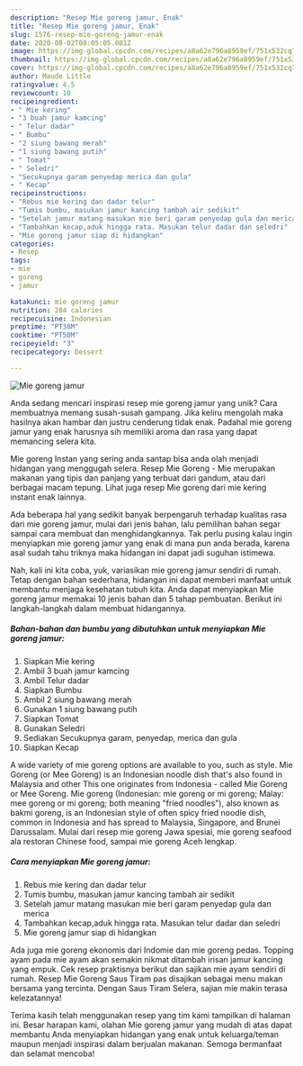 ```yaml
---
description: "Resep Mie goreng jamur, Enak"
title: "Resep Mie goreng jamur, Enak"
slug: 1576-resep-mie-goreng-jamur-enak
date: 2020-08-02T08:05:05.081Z
image: https://img-global.cpcdn.com/recipes/a8a62e796a8959ef/751x532cq70/mie-goreng-jamur-foto-resep-utama.jpg
thumbnail: https://img-global.cpcdn.com/recipes/a8a62e796a8959ef/751x532cq70/mie-goreng-jamur-foto-resep-utama.jpg
cover: https://img-global.cpcdn.com/recipes/a8a62e796a8959ef/751x532cq70/mie-goreng-jamur-foto-resep-utama.jpg
author: Maude Little
ratingvalue: 4.5
reviewcount: 10
recipeingredient:
- " Mie kering"
- "3 buah jamur kamcing"
- " Telur dadar"
- " Bumbu"
- "2 siung bawang merah"
- "1 siung bawang putih"
- " Tomat"
- " Seledri"
- "Secukupnya garam penyedap merica dan gula"
- " Kecap"
recipeinstructions:
- "Rebus mie kering dan dadar telur"
- "Tumis bumbu, masukan jamur kancing tambah air sedikit"
- "Setelah jamur matang masukan mie beri garam penyedap gula dan merica"
- "Tambahkan kecap,aduk hingga rata. Masukan telur dadar dan seledri"
- "Mie goreng jamur siap di hidangkan"
categories:
- Resep
tags:
- mie
- goreng
- jamur

katakunci: mie goreng jamur 
nutrition: 284 calories
recipecuisine: Indonesian
preptime: "PT38M"
cooktime: "PT50M"
recipeyield: "3"
recipecategory: Dessert

---
```



![Mie goreng jamur](https://img-global.cpcdn.com/recipes/a8a62e796a8959ef/751x532cq70/mie-goreng-jamur-foto-resep-utama.jpg)

Anda sedang mencari inspirasi resep mie goreng jamur yang unik? Cara membuatnya memang susah-susah gampang. Jika keliru mengolah maka hasilnya akan hambar dan justru cenderung tidak enak. Padahal mie goreng jamur yang enak harusnya sih memiliki aroma dan rasa yang dapat memancing selera kita.

Mie goreng Instan yang sering anda santap bisa anda olah menjadi hidangan yang menggugah selera. Resep Mie Goreng - Mie merupakan makanan yang tipis dan panjang yang terbuat dari gandum, atau dari berbagai macam tepung. Lihat juga resep Mie goreng dari mie kering instant enak lainnya.

Ada beberapa hal yang sedikit banyak berpengaruh terhadap kualitas rasa dari mie goreng jamur, mulai dari jenis bahan, lalu pemilihan bahan segar sampai cara membuat dan menghidangkannya. Tak perlu pusing kalau ingin menyiapkan mie goreng jamur yang enak di mana pun anda berada, karena asal sudah tahu triknya maka hidangan ini dapat jadi suguhan istimewa.


Nah, kali ini kita coba, yuk, variasikan mie goreng jamur sendiri di rumah. Tetap dengan bahan sederhana, hidangan ini dapat memberi manfaat untuk membantu menjaga kesehatan tubuh kita. Anda dapat menyiapkan Mie goreng jamur memakai 10 jenis bahan dan 5 tahap pembuatan. Berikut ini langkah-langkah dalam membuat hidangannya.

<!--inarticleads1-->

##### Bahan-bahan dan bumbu yang dibutuhkan untuk menyiapkan Mie goreng jamur:

1. Siapkan  Mie kering
1. Ambil 3 buah jamur kamcing
1. Ambil  Telur dadar
1. Siapkan  Bumbu
1. Ambil 2 siung bawang merah
1. Gunakan 1 siung bawang putih
1. Siapkan  Tomat
1. Gunakan  Seledri
1. Sediakan Secukupnya garam, penyedap, merica dan gula
1. Siapkan  Kecap


A wide variety of mie goreng options are available to you, such as style. Mie Goreng (or Mee Goreng) is an Indonesian noodle dish that&#39;s also found in Malaysia and other This one originates from Indonesia - called Mie Goreng or Mee Goreng. Mie goreng (Indonesian: mie goreng or mi goreng; Malay: mee goreng or mi goreng; both meaning &#34;fried noodles&#34;), also known as bakmi goreng, is an Indonesian style of often spicy fried noodle dish, common in Indonesia and has spread to Malaysia, Singapore, and Brunei Darussalam. Mulai dari resep mie goreng Jawa spesial, mie goreng seafood ala restoran Chinese food, sampai mie goreng Aceh lengkap. 

<!--inarticleads2-->

##### Cara menyiapkan Mie goreng jamur:

1. Rebus mie kering dan dadar telur
1. Tumis bumbu, masukan jamur kancing tambah air sedikit
1. Setelah jamur matang masukan mie beri garam penyedap gula dan merica
1. Tambahkan kecap,aduk hingga rata. Masukan telur dadar dan seledri
1. Mie goreng jamur siap di hidangkan


Ada juga mie goreng ekonomis dari Indomie dan mie goreng pedas. Topping ayam pada mie ayam akan semakin nikmat ditambah irisan jamur kancing yang empuk. Cek resep praktisnya berikut dan sajikan mie ayam sendiri di rumah. Resep Mie Goreng Saus Tiram pas disajikan sebagai menu makan bersama yang tercinta. Dengan Saus Tiram Selera, sajian mie makin terasa kelezatannya! 

Terima kasih telah menggunakan resep yang tim kami tampilkan di halaman ini. Besar harapan kami, olahan Mie goreng jamur yang mudah di atas dapat membantu Anda menyiapkan hidangan yang enak untuk keluarga/teman maupun menjadi inspirasi dalam berjualan makanan. Semoga bermanfaat dan selamat mencoba!
